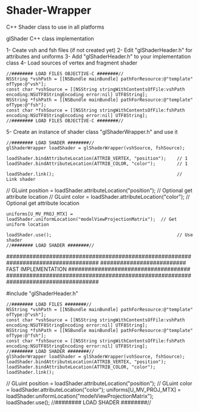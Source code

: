 Shader-Wrapper
==============

C++ Shader class to use in all platforms


glShader C++ class implementation

1- Ceate vsh and fsh files (if not created yet)
2- Edit "glShaderHeader.h" for attributes and uniforms
3- Add "glShaderHeader.h" to your implementation class
4- Load sources of vertex and fragment shader

    //######## LOAD FILES OBJECTIVE-C ########//
	NSString *vshPath = [[NSBundle mainBundle] pathForResource:@"template" ofType:@"vsh"];
	const char *vshSource = [[NSString stringWithContentsOfFile:vshPath encoding:NSUTF8StringEncoding error:nil] UTF8String];
	NSString *fshPath = [[NSBundle mainBundle] pathForResource:@"template" ofType:@"fsh"];
	const char *fshSource = [[NSString stringWithContentsOfFile:fshPath encoding:NSUTF8StringEncoding error:nil] UTF8String];
    //######## LOAD FILES OBJECTIVE-C ########//

5- Create an instance of shader class "glShaderWrapper.h" and use it

    //######## LOAD SHADER ########//
    glShaderWrapper loadShader = glShaderWrapper(vshSource, fshSource);
    
    loadShader.bindAttributeLocation(ATTRIB_VERTEX, "position");    // 1
    loadShader.bindAttributeLocation(ATTRIB_COLOR, "color");        // 1
    
    loadShader.link();                                              // Link shader

//    GLuint position = loadShader.attributeLocation("position");   // Optional get attribute location
//    GLuint color = loadShader.attributeLocation("color");         // Optional get attribute location

    uniforms[U_MV_PROJ_MTX] = loadShader.uniformLocation("modelViewProjectionMatrix");  // Get uniform location
    
    loadShader.use();                                               // Use shader
    //######## LOAD SHADER ########//
    
    

####################################################################################
########################## FAST IMPLEMENTATION #####################################
####################################################################################

#include "glShaderHeader.h"

    //######## LOAD FILES ########//
	NSString *vshPath = [[NSBundle mainBundle] pathForResource:@"template" ofType:@"vsh"];
	const char *vshSource = [[NSString stringWithContentsOfFile:vshPath encoding:NSUTF8StringEncoding error:nil] UTF8String];
	NSString *fshPath = [[NSBundle mainBundle] pathForResource:@"template" ofType:@"fsh"];
	const char *fshSource = [[NSString stringWithContentsOfFile:fshPath encoding:NSUTF8StringEncoding error:nil] UTF8String];
    //######## LOAD SHADER ########//
    glShaderWrapper loadShader = glShaderWrapper(vshSource, fshSource);
    loadShader.bindAttributeLocation(ATTRIB_VERTEX, "position");
    loadShader.bindAttributeLocation(ATTRIB_COLOR, "color");
    loadShader.link();
//    GLuint position = loadShader.attributeLocation("position");
//    GLuint color = loadShader.attributeLocation("color");
    uniforms[U_MV_PROJ_MTX] = loadShader.uniformLocation("modelViewProjectionMatrix");
    loadShader.use();
    //######## LOAD SHADER ########//
